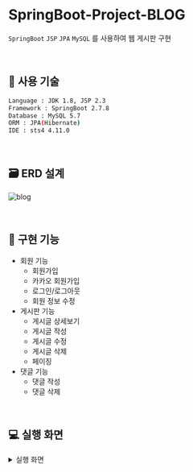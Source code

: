 # SpringBoot-Project-BLOG  
`SpringBoot` `JSP` `JPA` `MySQL` 를 사용하여 웹 게시판 구현

<br>

## :wrench: 사용 기술
```sh
Language : JDK 1.8, JSP 2.3
Framework : SpringBoot 2.7.8
Database : MySQL 5.7
ORM : JPA(Hibernate)
IDE : sts4 4.11.0
```

<br>

## :card_file_box: ERD 설계
![blog](https://user-images.githubusercontent.com/62833757/219288979-921e5243-7b17-4979-adb9-10fbf637f47a.JPG)

<br>

## :pushpin: 구현 기능
- 회원 기능
  * 회원가입
  * 카카오 회원가입
  * 로그인/로그아웃
  * 회원 정보 수정
- 게시판 기능
  * 게시글 상세보기
  * 게시글 작성
  * 게시글 수정
  * 게시글 삭제
  * 페이징
- 댓글 기능
  * 댓글 작성
  * 댓글 삭제
  
<br>

## :computer: 실행 화면
<details>
<summary>실행 화면</summary>
<div markdown="1">       

😎숨겨진 내용😎

</div>
</details>

